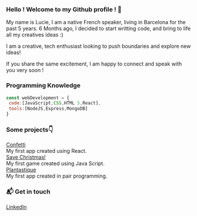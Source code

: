 ### Hello ! Welcome to my Github profile ! 👋

My name is Lucie, I am a native French speaker, living in Barcelona for the past 5 years.  6 Months ago, I decided to start writting code, and bring to life all my creatives ideas :)

I am a creative, tech enthusiast looking to push boundaries and explore new ideas!

If you share the same excitement, I am happy to connect and speak with you very soon !


### Programming Knowledge

```js
const webDevelopment = {
 code:[JavaScript,CSS,HTML 5,React],
 tools:[NodeJS,Express,MongoDB]
}
```

### Some projects👇
[Confetti](https://confettis.netlify.app/)<br> My first app created using React. <br>
[Save Christmas!](https://luciemzt.github.io/jeu2noel/)<br> My first game created using Java Script. <br>
[Plantastique](http://plantastique.herokuapp.com/) <br> My first app created in pair programming. <br>


### 📬 Get in touch
[LinkedIn](https://www.linkedin.com/in/mazetlucie/)


<!--
**Luciemzt/Luciemzt** is a ✨ _special_ ✨ repository because its `README.md` (this file) appears on your GitHub profile.

Here are some ideas to get you started:

- 🔭 I’m currently working on ...
- 🌱 I’m currently learning ...
- 👯 I’m looking to collaborate on ...
- 🤔 I’m looking for help with ...
- 💬 Ask me about ...
- 📫 How to reach me: ...
- 😄 Pronouns: ...
- ⚡ Fun fact: ...
-->
